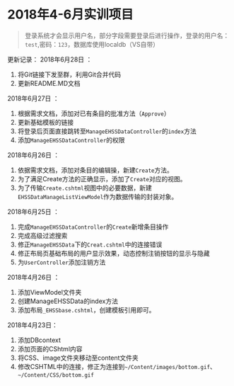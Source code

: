 # 2018年4-6月实训项目

> 登录系统才会显示用户名，部分字段需要登录后进行操作，登录的用户名：`test`,密码：`123`，数据库使用localdb（VS自带）

更新记录：
2018年6月28日 ：
1. 将Git链接下发至群，利用Git合并代码
2. 更新README.MD文档

2018年6月27日 ：
1. 根据需求文档，添加对已有条目的批准方法（`Approve`）
2. 更新基础模板的链接
3. 将登录后页面直接跳转至`ManageEHSSDataController`的`index`方法
4. 添加`ManageEHSSDataController`的权限

2018年6月26日 ：
1. 依据需求文档，添加对条目的编辑操，新建`Create`方法。
2. 为了满足Create方法的正确显示，添加了`Create`对应的视图。
3. 为了传输`Create.cshtml`视图中的必要数据，新建`EHSSDataManageListViewModel`作为数据传输的封装对象。

2018年6月25日 ：
1. 完成`ManageEHSSDataController`的`Create`新增条目操作
2. 完成高级过滤搜索
3. 修正`ManageEHSSData`下的`Creat.cshtml`中的连接错误
4. 修正布局页基础布局的用户显示效果，动态控制注销按钮的显示与隐藏
5. 为`UserController`添加注销方法

2018年4月26日 ：
1. 添加ViewModel文件夹
2. 创建ManageEHSSData的index方法
3. 添加布局`_EHSSbase.cshtml`，创建模板引用即可。

2018年4月23日：
1. 添加DBcontext
2. 添加页面的CShtml内容
3. 将CSS、image文件夹移动至content文件夹
4. 修改CSHTML中的连接，修正为连接到`~/Content/images/bottom.gif`、`~/Content/CSS/bottom.gif`


